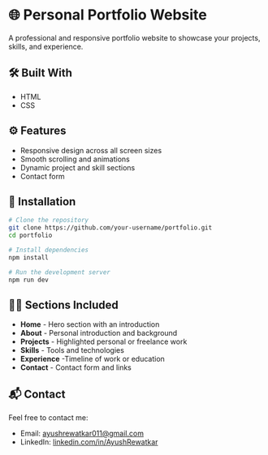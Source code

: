 # 🌐 Personal Portfolio Website

A professional and responsive portfolio website to showcase your projects, skills, and experience.


## 🛠️ Built With
 - HTML
 - CSS


## ⚙️ Features

- Responsive design across all screen sizes  
- Smooth scrolling and animations  
- Dynamic project and skill sections  
- Contact form 

## 🚀 Installation

```bash
# Clone the repository
git clone https://github.com/your-username/portfolio.git
cd portfolio

# Install dependencies
npm install

# Run the development server
npm run dev
```

## 🧑‍💻 Sections Included

- **Home** - Hero section with an introduction  
- **About** - Personal introduction and background  
- **Projects** - Highlighted personal or freelance work  
- **Skills** - Tools and technologies  
- **Experience** -Timeline of work or education  
- **Contact** - Contact form and links


## 📬 Contact

Feel free to contact me:

- Email: ayushrewatkar011@gmail.com  
- LinkedIn: [linkedin.com/in/AyushRewatkar](www.linkedin.com/in/ayush-rewatkar-246b8826b)  
